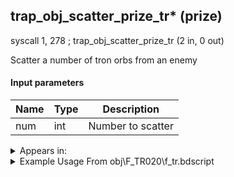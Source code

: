 ## trap_obj_scatter_prize_tr* (prize)

syscall 1, 278 ; trap_obj_scatter_prize_tr (2 in, 0 out)

Scatter a number of tron orbs from an enemy

#### Input parameters
| Name | Type | Description
|------|------|------------
| num   | int   | Number to scatter




<details>
	<summary>Appears in:</summary>
| filename | Entity (obj)
|----------|-------------
| obj\F_TR020\f_tr.bdscript       | ((F) Energy core’s cube (TR))          
| obj\M_EX610\m_ex.bdscript       | ((M) Strafer)          
| obj\M_EX610_RAW\m_ex.bdscript       | ((M) Strafer (RAW))          

</details>

<details>
	<summary>Example Usage From obj\F_TR020\f_tr.bdscript</summary>
L636:
 gosub 4, L675
 pushFromFSpVal 120
 jz L656
 pushImm 0
 popToSpVal 120
 pushFromFSp 0
 pushImm 4
 syscall 1, 278 ; trap_obj_scatter_prize_tr (2 in, 0 out)
 jmp L656
</details>

